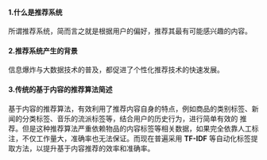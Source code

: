 #### 1.什么是推荐系统
所谓推荐系统，简而言之就是根据用户的偏好，推荐其最有可能感兴趣的内容。

#### 2.推荐系统产生的背景
信息爆炸与大数据技术的普及，都促进了个性化推荐技术的快速发展。

#### 3.传统的基于内容的推荐算法简述
基于内容的推荐算法，有效利用了推荐内容自身的特点，例如商品的类别标签、新闻的分类标签、音乐的流派标签等，结合用户的历史行为，进行简单有效的
推荐。但是这种推荐算法严重依赖物品的内容标签等相关数据，如果完全依靠人工标注，不仅工作量大，准确率也无法保证。而现在普遍采用 **TF-IDF** 
等自动化标签提取方法，以提升基于内容推荐的效率和准确率。

